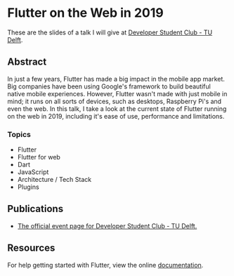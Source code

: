 # Flutter on the Web in 2019

These are the slides of a talk I will give at [Developer Student Club - TU Delft](https://www.facebook.com/events/3417387578286232/).

## Abstract

In just a few years, Flutter has made a big impact in the mobile app market.
Big companies have been using Google's framework to build beautiful native mobile experiences.
However, Flutter wasn't made with just mobile in mind; it runs on all sorts of devices, such as desktops, Raspberry Pi's and even the web.
In this talk, I take a look at the current state of Flutter running on the web in 2019, including it's ease of use, performance and limitations.

### Topics

- Flutter
- Flutter for web
- Dart
- JavaScript
- Architecture / Tech Stack
- Plugins

## Publications

- [The official event page for Developer Student Club - TU Delft.](https://www.facebook.com/events/3417387578286232/)

## Resources

For help getting started with Flutter, view the online
[documentation](https://flutter.dev/).
